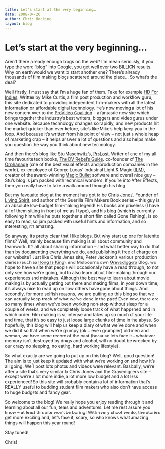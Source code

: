 ```yaml
---
title: Let’s start at the very beginning…
date: 2008-04-26
author: Chris Hocking
layout: blog
---
```

# Let’s start at the very beginning…

Aren’t there already enough blogs on the web? I’m mean seriously, if you type the word “blog” into Google, you get well over two BILLION results. Why on earth would we want to start another one? There’s already thousands of film making blogs scattered around the place… So what’s the deal?

Well firstly, I must say that I’m a huge fan of them. Take for example [HD For Indies](http://www.hdforindies.com/ "HD For Indies"). Written by Mike Curtis, a film post production and workflow guru, this site dedicated to providing independent film-makers with all the latest information on affordable digital technology. He’s now moving a lot of his new content over to the [ProVideo Coalition](http://provideocoalition.com/ "ProVideo Coalition") – a fantastic new site which brings together the industry’s best writers, bloggers and video gurus under one website. Because technology changes so rapidly, and new products hit the market quicker than ever before, site’s like Mike’s help keep you in the loop. And because it’s written from his point of view – not just a whole heap of marketing crap – it helps answer a lot of questions and also helps make you question the way you think about new technology.

And then there’s blog like Stu Maschwitz’s, [ProLost](http://prolost.blogspot.com/ "ProLost"). Writer of one of my all time favourite tech books, [The DV Rebel’s Guide](http://rebelsguide.com/ "The DV Rebel's Guide"). co-founder of [The Orphanage](http://www.theorphanage.com/ "The Orphanage") (one of the best visual effects and production companies in the world), ex-employee of George Lucas’ Industrial Light & Magic ([ILM](http://www.ilm.com/ "Industrial Light & Magic")), creator of the award-winning [Magic Bullet](http://www.redgiantsoftware.com/ "Magic Bullet") software and overall nice guy – Stu’s blog is jam packed with technical wonders. If you’re into After Effects, then you really have to take a walk around through his blog.

But my favourite blog at the moment has got to be [Chris Jones’](http://livingspirit.typepad.com/ "Chris Jones Blog"). Founder of [Living Spirit](http://www.livingspirit.com/lsp.htm "Living Spirit"), and author of the Guerilla Film Makers Book series – this guy is an absolute low-budget film-making legend! His books are priceless (I have all of them sitting in front of me as I type), and his blog (which is currently following him while he puts together a short film called Gone Fishing), is so easy to read, so jam packed with useful hints and information, and so interesting, it’s amazing.

So anyway, it’s pretty clear that I like blogs. But why start up one for latenite films? Well, mainly because film making is all about community and teamwork. It’s all about sharing information – and what better way to do that than by documenting everything we do, and publishing it free of charge on our website? Just like Chris Jones site, Peter Jackson’s various production diaries (such as [Kong Is King](http://www.kongisking.net/ "Kong Is King")), and Melbourne own [Gravediggers](http://www.gravediggersthemovie.com/ "Gravediggers Blog") Blog, we hope to have a site that people will occasionally have a read through, to not only see how we’re going, but to also learn about film-making through our experiences and mistakes. Although the best way to learn about movie making is by actually getting out there and making films, in your down time, it’s always nice to read up on how others have gone about things. And secondly, for more selfish reasons, we are putting up this blog so that we can actually keep track of what we’ve done in the past! Even now, there are so many times when we’ve been working non-stop without sleep for a couple of weeks, and we completely loose track of what happened and in which order. Film making is so intense and takes up so much of your life and time, that it’s so easy to just loose large chunks of time in the abyss. So hopefully, this blog will help us keep a diary of what we’ve done and when we did it so that when we’re grumpy (ok… even grumpier) old men and woman, we have some record of the past (because lets face it – whatever memory isn’t destroyed by drugs and alcohol, will no doubt be wrecked by our crazy no sleeping, no eating, hard working lifestyle).

So what exactly are we going to put up on this blog? Well, good question! The aim is to just keep it updated with what we’re working on and how it’s all going. We’ll post lots photos and videos were relevant. Basically, we’re after a site that’s very similar to Chris Jones and the Gravediggers site – except we’re a lot more indie, a lot more low budget and a lot less experienced! So this site will probably contain a lot of information that’s REALLY useful to budding student film makers who also don’t have access to huge budgets and fancy gear.

So welcome to the blog! We really hope you enjoy reading through it and learning about all our fun, tears and adventures. Let me rest assure you know – at least this site won’t be boring! With every shoot we do, the stories get more exciting and, let’s face it, scary, so who knows what amazing things will happen this year round!

Stay tuned!

Chris!